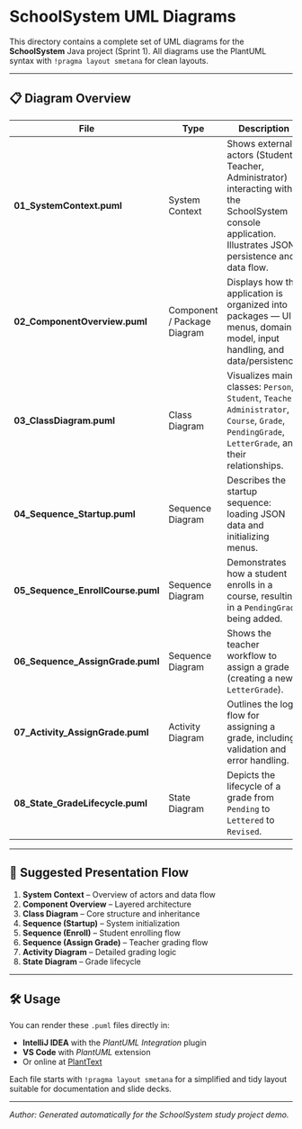 # SchoolSystem UML Diagrams

This directory contains a complete set of UML diagrams for the **SchoolSystem** Java project (Sprint 1).
All diagrams use the PlantUML syntax with `!pragma layout smetana` for clean layouts.

---

## 📋 Diagram Overview

| File | Type | Description |
|------|------|--------------|
| **01_SystemContext.puml** | System Context | Shows external actors (Student, Teacher, Administrator) interacting with the SchoolSystem console application. Illustrates JSON persistence and data flow. |
| **02_ComponentOverview.puml** | Component / Package Diagram | Displays how the application is organized into packages — UI menus, domain model, input handling, and data/persistence. |
| **03_ClassDiagram.puml** | Class Diagram | Visualizes main classes: `Person`, `Student`, `Teacher`, `Administrator`, `Course`, `Grade`, `PendingGrade`, `LetterGrade`, and their relationships. |
| **04_Sequence_Startup.puml** | Sequence Diagram | Describes the startup sequence: loading JSON data and initializing menus. |
| **05_Sequence_EnrollCourse.puml** | Sequence Diagram | Demonstrates how a student enrolls in a course, resulting in a `PendingGrade` being added. |
| **06_Sequence_AssignGrade.puml** | Sequence Diagram | Shows the teacher workflow to assign a grade (creating a new `LetterGrade`). |
| **07_Activity_AssignGrade.puml** | Activity Diagram | Outlines the logic flow for assigning a grade, including validation and error handling. |
| **08_State_GradeLifecycle.puml** | State Diagram | Depicts the lifecycle of a grade from `Pending` to `Lettered` to `Revised`. |

---

## 🧭 Suggested Presentation Flow

1. **System Context** – Overview of actors and data flow  
2. **Component Overview** – Layered architecture  
3. **Class Diagram** – Core structure and inheritance  
4. **Sequence (Startup)** – System initialization  
5. **Sequence (Enroll)** – Student enrolling flow  
6. **Sequence (Assign Grade)** – Teacher grading flow  
7. **Activity Diagram** – Detailed grading logic  
8. **State Diagram** – Grade lifecycle

---

## 🛠️ Usage

You can render these `.puml` files directly in:
- **IntelliJ IDEA** with the *PlantUML Integration* plugin  
- **VS Code** with *PlantUML* extension  
- Or online at [PlantText](https://www.planttext.com/)

Each file starts with `!pragma layout smetana` for a simplified and tidy layout suitable for documentation and slide decks.

---

*Author: Generated automatically for the SchoolSystem study project demo.*
